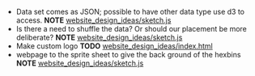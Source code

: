 - Data set comes as JSON; possible to have other data type use d3 to access. __NOTE__ [website_design_ideas/sketch.js](website_design_ideas/sketch.js)
- Is there a need to shuffle the data? Or should our placement be more deliberate? __NOTE__ [website_design_ideas/sketch.js](website_design_ideas/sketch.js)
- Make custom logo __TODO__ [website_design_ideas/index.html](website_design_ideas/index.html)
- webpage to the sprite sheet to give the back ground of the hexbins __NOTE__ [website_design_ideas/sketch.js](website_design_ideas/sketch.js)
